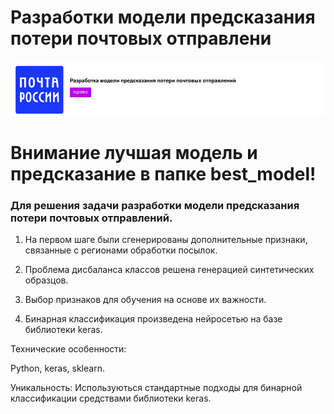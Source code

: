 # Разработки модели предсказания потери почтовых отправлени
![задание](https://github.com/genalll/mlsport3/raw/main/best_model/logo.png)
# Внимание лучшая модель и предсказание в папке best_model!

### Для решения задачи разработки модели предсказания потери почтовых отправлений.


1. На первом шаге были сгенерированы дополнительные признаки, связанные с регионами обработки посылок.

2. Проблема дисбаланса классов решена генерацией синтетических образцов.

3. Выбор признаков для обучения на основе их важности.

4. Бинарная классификация произведена нейросетью на базе библиотеки keras.


Технические особенности:

Python, keras, sklearn.


Уникальность: Используються стандартные подходы для бинарной классификации средствами библиотеки keras.
